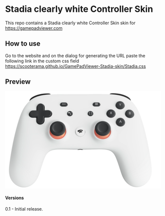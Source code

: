 # Stadia clearly white Controller Skin

This repo contains a Stadia clearly white Controller Skin skin for https://gamepadviewer.com

## How to use

Go to the website and on the dialog for generating the URL paste the following link in the custom css field  
https://scooterama.github.io/GamePadViewer-Stadia-skin/Stadia.css

## Preview

![Alt text](preview.png?raw=true "Preview")

#### Versions

0.1 - Initial release.
